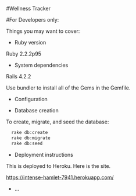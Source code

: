 #Wellness Tracker


#For Developers only:

Things you may want to cover:

* Ruby version

Ruby 2.2.2p95

* System dependencies

Rails 4.2.2

Use bundler to install all of the Gems in the Gemfile.

* Configuration



* Database creation

To create, migrate, and seed the database:

```bash
  rake db:create
  rake db:migrate
  rake db:seed
```

* Deployment instructions

This is deployed to Heroku.  Here is the site.

https://intense-hamlet-7941.herokuapp.com/

* ...

